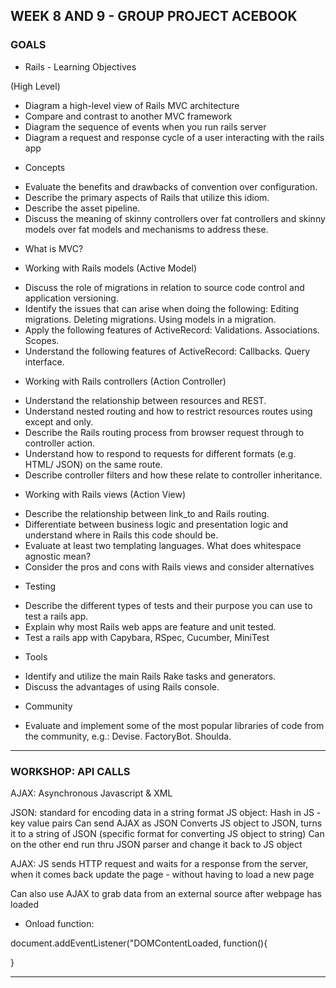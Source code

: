 ## WEEK 8 AND 9 - GROUP PROJECT ACEBOOK

### GOALS

* Rails - Learning Objectives

(High Level)

- Diagram a high-level view of Rails MVC architecture
- Compare and contrast to another MVC framework
- Diagram the sequence of events when you run rails server
- Diagram a request and response cycle of a user interacting with the rails app

* Concepts

- Evaluate the benefits and drawbacks of convention over configuration.
- Describe the primary aspects of Rails that utilize this idiom.
- Describe the asset pipeline.
- Discuss the meaning of skinny controllers over fat controllers and skinny models over fat models and mechanisms to address these.

* What is MVC?

* Working with Rails models (Active Model)

- Discuss the role of migrations in relation to source code control and application versioning.
- Identify the issues that can arise when doing the following:
    Editing migrations.
    Deleting migrations.
    Using models in a migration.
- Apply the following features of ActiveRecord:
    Validations.
    Associations.
    Scopes.
- Understand the following features of ActiveRecord:
  Callbacks.
  Query interface.

* Working with Rails controllers (Action Controller)

- Understand the relationship between resources and REST.
- Understand nested routing and how to restrict resources routes using except and only.
- Describe the Rails routing process from browser request through to controller action.
- Understand how to respond to requests for different formats (e.g. HTML/ JSON) on the same route.
- Describe controller filters and how these relate to controller inheritance.

* Working with Rails views (Action View)

- Describe the relationship between link_to and Rails routing.
- Differentiate between business logic and presentation logic and   understand where in Rails this code should be.
- Evaluate at least two templating languages. What does whitespace agnostic mean?
- Consider the pros and cons with Rails views and consider alternatives

* Testing

- Describe the different types of tests and their purpose you can use to test a rails app.
- Explain why most Rails web apps are feature and unit tested.
- Test a rails app with Capybara, RSpec, Cucumber, MiniTest

* Tools

- Identify and utilize the main Rails Rake tasks and generators.
- Discuss the advantages of using Rails console.

* Community

- Evaluate and implement some of the most popular libraries of code from the community, e.g.:
    Devise.
    FactoryBot.
    Shoulda.

***********************************************************

### WORKSHOP: API CALLS

AJAX: Asynchronous Javascript & XML

JSON: standard for encoding data in a string format
JS object: Hash in JS - key value pairs
Can send AJAX as JSON
Converts JS object to JSON, turns it to a string of JSON (specific format for converting JS object to string)
Can on the other end run thru JSON parser and change it back to JS object

AJAX: JS sends HTTP request and waits for a response from the server, when it comes back update the page - without having to load a new page

Can also use AJAX to grab data from an external source after webpage has loaded

- Onload function:

document.addEventListener("DOMContentLoaded, function(){

}

***********************************************************
